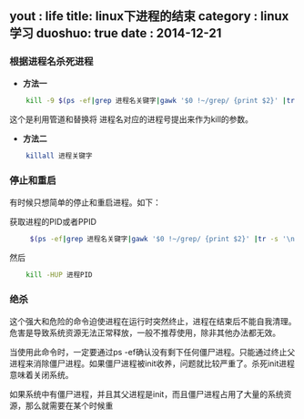 yout : life
title: linux下进程的结束
category : linux学习
duoshuo: true
date : 2014-12-21
---


### 根据进程名杀死进程

* **方法一**

```sh
	kill -9 $(ps -ef|grep 进程名关键字|gawk '$0 !~/grep/ {print $2}' |tr -s '\n' ' ')
```
这个是利用管道和替换将 进程名对应的进程号提出来作为kill的参数。

* **方法二**

```sh
	killall 进程关键字
```

### 停止和重启

有时候只想简单的停止和重启进程。如下：

获取进程的PID或者PPID

```sh
	 $(ps -ef|grep 进程名关键字|gawk '$0 !~/grep/ {print $2}' |tr -s '\n' ' ')
```

然后

```sh
	kill -HUP 进程PID
```

### 绝杀 

这个强大和危险的命令迫使进程在运行时突然终止，进程在结束后不能自我清理。危害是导致系统资源无法正常释放，一般不推荐使用，除非其他办法都无效。
 
当使用此命令时，一定要通过ps -ef确认没有剩下任何僵尸进程。只能通过终止父进程来消除僵尸进程。如果僵尸进程被init收养，问题就比较严重了。杀死init进程意味着关闭系统。
 
如果系统中有僵尸进程，并且其父进程是init，而且僵尸进程占用了大量的系统资源，那么就需要在某个时候重
